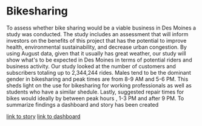 # Bikesharing
To assess whether bike sharing would be a viable business in Des Moines a study was conducted. 
The study includes an assessment that will inform investors on the benefits of this project that has the potential
to improve health, environmental sustainability, and decrease urban congestion. 
By using August data, given that it usually has great weather, our study will show what's to be expected in Des Moines in terms of potential riders and business activity.
Our study looked at the number of customers and subscribers totaling up to 2,344,244 rides. Males tend to be the dominant gender in bikesharing and peak times are from 8-9 AM and 5-6 PM. This sheds light on the use for bikesharing for working professionals as well as students who have a similar shedule.
Lastly, suggested repair times for bikes would ideally by between peak hours , 1-3 PM and after 9 PM. 
To summarize findings a dashboard and story has been created

[link to story]("https://public.tableau.com/app/profile/bb6719/viz/Bikesharing_final/Deliverable3")
[link to dashboard]("https://public.tableau.com/app/profile/bb6719/viz/Dashboard_16376184959480/Dashboard1")
